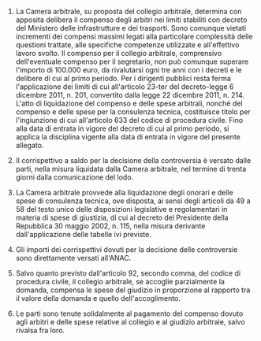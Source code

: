 1. La Camera arbitrale, su proposta del collegio arbitrale, determina con apposita delibera il compenso degli arbitri nei limiti stabiliti con decreto del Ministero delle infrastrutture e dei trasporti. Sono comunque vietati incrementi dei compensi massimi legati alla particolare complessità delle questioni trattate, alle specifiche competenze utilizzate e all'effettivo lavoro svolto. Il compenso per il collegio arbitrale, comprensivo dell'eventuale compenso per il segretario, non può comunque superare l'importo di 100.000 euro, da rivalutarsi ogni tre anni con i decreti e le delibere di cui al primo periodo. Per i dirigenti pubblici resta ferma l'applicazione dei limiti di cui all'articolo 23-ter del decreto-legge 6 dicembre 2011, n. 201, convertito dalla legge 22 dicembre 2011, n. 214. L'atto di liquidazione del compenso e delle spese arbitrali, nonché del compenso e delle spese per la consulenza tecnica, costituisce titolo per l'ingiunzione di cui all'articolo 633 del codice di procedura civile. Fino alla data di entrata in vigore del decreto di cui al primo periodo, si applica la disciplina vigente alla data di entrata in vigore del presente allegato.

2. Il corrispettivo a saldo per la decisione della controversia è versato dalle parti, nella misura liquidata dalla Camera arbitrale, nel termine di trenta giorni dalla comunicazione del lodo.

3. La Camera arbitrale provvede alla liquidazione degli onorari e delle spese di consulenza tecnica, ove disposta, ai sensi degli articoli da 49 a 58 del testo unico delle disposizioni legislative e regolamentari in materia di spese di giustizia, di cui al decreto del Presidente della Repubblica 30 maggio 2002, n. 115, nella misura derivante dall'applicazione delle tabelle ivi previste.

4. Gli importi dei corrispettivi dovuti per la decisione delle controversie sono direttamente versati all'ANAC.

5. Salvo quanto previsto dall'articolo 92, secondo comma, del codice di procedura civile, il collegio arbitrale, se accoglie parzialmente la domanda, compensa le spese del giudizio in proporzione al rapporto tra il valore della domanda e quello dell'accoglimento.

6. Le parti sono tenute solidalmente al pagamento del compenso dovuto agli arbitri e delle spese relative al collegio e al giudizio arbitrale, salvo rivalsa fra loro.